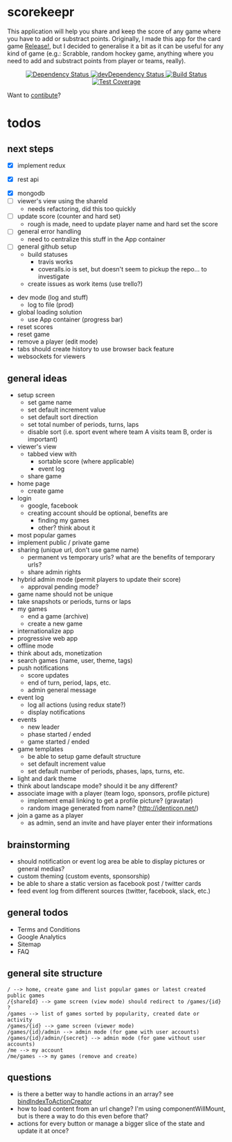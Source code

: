 # scorekeepr

This application will help you share and keep the score of any game where you have to add or substract points. Originally, I made this app for the card game [Release!](http://inedo.com/release), but I decided to generalise it a bit as it can be useful for any kind of game (e.g.: Scrabble, random hockey game, anything where you need to add and substract points from player or teams, really).

<div align="center">
  <!-- Dependency Status -->
  <a href="https://david-dm.org/Allov/scorekeepr">
    <img src="https://david-dm.org/Allov/scorekeepr.svg" alt="Dependency Status" />
  </a>
  <!-- devDependency Status -->
  <a href="https://david-dm.org/Allov/scorekeepr#info=devDependencies">
    <img src="https://david-dm.org/Allov/scorekeepr/dev-status.svg" alt="devDependency Status" />
  </a>
  <!-- Build Status -->
  <a href="https://travis-ci.org/Allov/scorekeepr">
    <img src="https://travis-ci.org/Allov/scorekeepr.svg" alt="Build Status" />
  </a>
  <!-- Test Coverage -->
  <a href="https://coveralls.io/r/Allov/scorekeepr">
    <img src="https://coveralls.io/repos/github/Allov/scorekeepr/badge.svg" alt="Test Coverage" />
  </a>
</div>

Want to [contibute](.github/CONTRIBUTING.md)?

# todos

## next steps

- [x] implement redux
- [x] rest api



* [x] mongodb
* [ ] viewer's view using the shareId
  * needs refactoring, did this too quickly
* [ ] update score (counter and hard set)
  * rough is made, need to update player name and hard set the score
* [ ] general error handling
  * need to centralize this stuff in the App container
* [ ] general github setup
  * build statuses
    * travis works
    * coveralls.io is set, but doesn't seem to pickup the repo... to investigate
  * create issues as work items (use trello?)
* dev mode (log and stuff)
  * log to file (prod)
* global loading solution
  * use App container (progress bar)
* reset scores
* reset game
* remove a player (edit mode)
* tabs should create history to use browser back feature
* websockets for viewers

## general ideas

* setup screen
  * set game name
  * set default increment value
  * set default sort direction
  * set total number of periods, turns, laps
  * disable sort (i.e. sport event where team A visits team B, order is important)
* viewer's view
  * tabbed view with
    * sortable score (where applicable)
    * event log
  * share game
* home page
  * create game
* login
  * google, facebook
  * creating account should be optional, benefits are
    * finding my games
    * other? think about it
* most popular games
* implement public / private game
* sharing (unique url, don't use game name)
  * permanent vs temporary urls? what are the benefits of temporary urls?
  * share admin rights
* hybrid admin mode (permit players to update their score)
  * approval pending mode?
* game name should not be unique
* take snapshots or periods, turns or laps
* my games
  * end a game (archive)
  * create a new game
* internationalize app
* progressive web app
* offline mode
* think about ads, monetization
* search games (name, user, theme, tags)
* push notifications
  * score updates
  * end of turn, period, laps, etc.
  * admin general message
* event log
  * log all actions (using redux state?)
  * display notifications
* events
  * new leader
  * phase started / ended
  * game started / ended
* game templates
  * be able to setup game default structure
  * set default increment value
  * set default number of periods, phases, laps, turns, etc.
* light and dark theme
* think about landscape mode? should it be any different?
* associate image with a player (team logo, sponsors, profile picture)
  * implement email linking to get a profile picture? (gravatar)
  * random image generated from name? (http://identicon.net/)
* join a game as a player
  * as admin, send an invite and have player enter their informations

## brainstorming

* should notification or event log area be able to display pictures or general medias?
* custom theming (custom events, sponsorship)
* be able to share a static version as facebook post / twitter cards
* feed event log from different sources (twitter, facebook, slack, etc.)

## general todos

* Terms and Conditions
* Google Analytics
* Sitemap
* FAQ

## general site structure

```
/ --> home, create game and list popular games or latest created public games
/{shareId} --> game screen (view mode) should redirect to /games/{id} ?
/games --> list of games sorted by popularity, created date or activity
/games/{id} --> game screen (viewer mode)
/games/{id}/admin --> admin mode (for game with user accounts)
/games/{id}/admin/{secret} --> admin mode (for game without user accounts)
/me --> my account
/me/games --> my games (remove and create)
```

## questions

* is there a better way to handle actions in an array? see [bindIndexToActionCreator](http://blog.scottlogic.com/2016/05/19/redux-reducer-arrays.html)
* how to load content from an url change? I'm using componentWillMount, but is there a way to do this even before that?
* actions for every button or manage a bigger slice of the state and update it at once?

